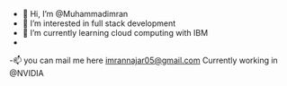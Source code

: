 - 👋 Hi, I’m @Muhammadimran
- 👀 I’m interested in full stack development 
- 🌱 I’m currently learning cloud computing with IBM 
-
-📫 you can mail me here imrannajar05@gmail.com
Currently working in @NVIDIA

<!---
Armanimran07/Armanimran07 is a ✨ special ✨ repository because its `README.md` (this file) appears on your GitHub profile.
You can click the Preview link to take a look at your changes.
--->
